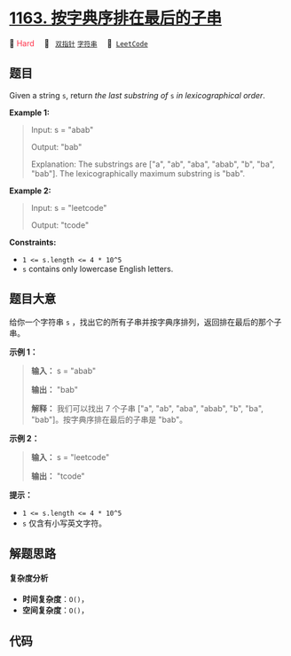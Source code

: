 # [1163. 按字典序排在最后的子串](https://leetcode.com/problems/last-substring-in-lexicographical-order)

🔴 <font color=#ff334b>Hard</font>&emsp; 🔖&ensp; [`双指针`](/leetcode/outline/tag/two-pointers.md) [`字符串`](/leetcode/outline/tag/string.md)&emsp; 🔗&ensp;[`LeetCode`](https://leetcode.com/problems/last-substring-in-lexicographical-order)

## 题目

Given a string `s`, return _the last substring of_ `s` _in lexicographical
order_.



**Example 1:**

> Input: s = "abab"
> 
> Output: "bab"
> 
> Explanation: The substrings are ["a", "ab", "aba", "abab", "b", "ba", "bab"]. The lexicographically maximum substring is "bab".

**Example 2:**

> Input: s = "leetcode"
> 
> Output: "tcode"

**Constraints:**

  * `1 <= s.length <= 4 * 10^5`
  * `s` contains only lowercase English letters.


## 题目大意

给你一个字符串 `s` ，找出它的所有子串并按字典序排列，返回排在最后的那个子串。



**示例 1：**

> 
> 
> 
> 
> 
> **输入：** s = "abab"
> 
> **输出：** "bab"
> 
> **解释：** 我们可以找出 7 个子串 ["a", "ab", "aba", "abab", "b", "ba", "bab"]。按字典序排在最后的子串是 "bab"。
> 
> 

**示例  2：**

> 
> 
> 
> 
> 
> **输入：** s = "leetcode"
> 
> **输出：** "tcode"
> 
> 



**提示：**

  * `1 <= s.length <= 4 * 10^5`
  * `s` 仅含有小写英文字符。


## 解题思路

#### 复杂度分析

- **时间复杂度**：`O()`，
- **空间复杂度**：`O()`，

## 代码

```javascript

```